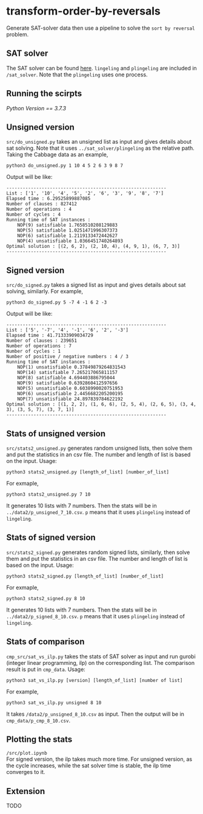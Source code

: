 # transform-order-by-reversals
Generate SAT-solver data then use a pipeline to solve the `sort by reversal` problem.

## SAT solver

The SAT solver can be found [here](https://github.com/arminbiere/lingeling). `lingeling` and `plingeling` are included in `/sat_solver`. Note that the `plingeling` uses one process.


## Running the scirpts
*Python Version == 3.7.3*  

## Unsigned version

`src/do_unsigned.py` takes an unsigned list as input and gives details about sat solving. Note that it uses `../sat_solver/plingeling` as the relative path. Taking the Cabbage data as an example,
	
	python3 do_unsigned.py 1 10 4 5 2 6 3 9 8 7
Output will be like:

	-----------------------------------------------------------
	List : ['1', '10', '4', '5', '2', '6', '3', '9', '8', '7']
	Elapsed time : 6.29525899887085
	Number of clauses : 827412
	Number of operations : 4
	Number of cycles : 4
	Running time of SAT instances :
    	NOP(9) satisfiable 1.7658510208129883
    	NOP(5) satisfiable 1.0251471996307373
    	NOP(6) satisfiable 1.2119133472442627
    	NOP(4) unsatisfiable 1.0366451740264893
	Optimal solution : [(2, 6, 2), (2, 10, 4), (4, 9, 1), (6, 7, 3)]
	-----------------------------------------------------------

## Signed version	

`src/do_signed.py` takes a signed list as input and gives details about sat solving, similarly. For example,

	python3 do_signed.py 5 -7 4 -1 6 2 -3
	
Output will be like:

	-----------------------------------------------------------
	List : ['5', '-7', '4', '-1', '6', '2', '-3']
	Elapsed time : 41.71333909034729
	Number of clauses : 239651
	Number of operations : 7
	Number of cycles : 1
	Number of positive / negative numbers : 4 / 3
	Running time of SAT instances :
    	NOP(1) unsatisfiable 0.37849879264831543
    	NOP(14) satisfiable 7.265217065811157
    	NOP(8) satisfiable 4.694403886795044
    	NOP(9) satisfiable 0.6392860412597656
    	NOP(5) unsatisfiable 0.6038990020751953
    	NOP(6) unsatisfiable 2.4456682205200195
    	NOP(7) unsatisfiable 24.897839784622192
	Optimal solution : [(1, 2, 2), (1, 6, 6), (2, 5, 4), (2, 6, 5), (3, 4, 3), (3, 5, 7), (3, 7, 1)]
	-----------------------------------------------------------
	
## Stats of unsigned version	
	
`src/stats2_unsigned.py` generates random unsigned lists, then solve them and put the statistics in an csv file. The number and length of list is based on the input. Usage: 

	python3 stats2_unsigned.py [length_of_list] [number_of_list]
	
For exmaple,

	python3 stats2_unsigned.py 7 10
	
It generates 10 lists with 7 numbers. Then the stats will be in `../data2/p_unsigned_7_10.csv`. `p` means that it uses `plingeling` instead of `lingeling`. 

## Stats of signed version
	
`src/stats2_signed.py` generates random signed lists, similarly, then solve them and put the statistics in an csv file. The number and length of list is based on the input. Usage: 

	python3 stats2_signed.py [length_of_list] [number_of_list]
	
For exmaple,

	python3 stats2_signed.py 8 10
	
It generates 10 lists with 7 numbers. Then the stats will be in `../data2/p_signed_8_10.csv`. `p` means that it uses `plingeling` instead of `lingeling`. 

## Stats of comparison

`cmp_src/sat_vs_ilp.py` takes the stats of SAT solver as input and run gurobi (integer linear programming, ilp) on the corresponding list. The comparison result is put in `cmp_data`. Usage:

	python3 sat_vs_ilp.py [version] [length_of_list] [number of list]

For example, 

	python3 sat_vs_ilp.py unsigned 8 10

It takes `/data2/p_unsigned_8_10.csv` as input. Then the output will be in `cmp_data/p_cmp_8_10.csv`. 

## Plotting the stats
`/src/plot.ipynb`  
For signed version, the ilp takes much more time.
For unsigned version, as the cycle increases, while the sat solver time is stable, the ilp time converges to it.

## Extension 
TODO


	


